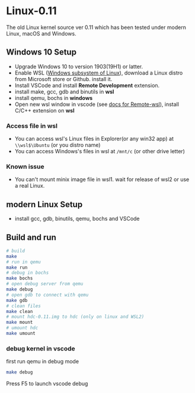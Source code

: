 # Linux-0.11

The old Linux kernel source ver 0.11 which has been tested under modern Linux, macOS and Windows.

## Windows 10 Setup

* Upgrade Windows 10 to version 1903(19H1) or latter.
* Enable WSL ([Windows subsystem of Linux](https://docs.microsoft.com/windows/wsl)), download a Linux distro from Microsoft store or Github. install it.
* Install VSCode and install **Remote Development** extension.
* install make, gcc, gdb and binutils in **wsl**
* install qemu, bochs in **windows**
* Open new wsl window in vscode (see [docs for Remote-wsl](https://aka.ms/vscode-remote/wsl/getting-started)), install C/C++ extension on **wsl**

### Access file in wsl

* You can access wsl's Linux files in Explorer(or any win32 app) at `\\wsl$\Ubuntu` (or you distro name)
* You can access Windows's files in wsl at `/mnt/c` (or other drive letter)

### Known issue

* You can't mount minix image file in wsl1. wait for release of wsl2 or use a real Linux.

## modern Linux Setup

* install gcc, gdb, binutils, qemu, bochs and VSCode

## Build and run

```bash
# build
make
# run in qemu
make run
# debug in bochs
make bochs
# open debug server from qemu
make debug
# open gdb to connect with qemu
make gdb
# clean files
make clean
# mount hdc-0.11.img to hdc (only on linux and WSL2)
make mount
# umount hdc
make umount
```

### debug kernel in vscode

first run qemu in debug mode

```bash
make debug
```

Press F5 to launch vscode debug
